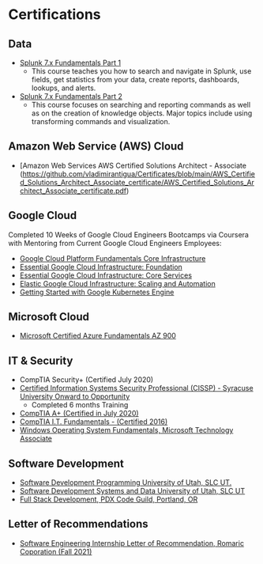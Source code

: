 # Certifications

## Data
- [Splunk 7.x Fundamentals Part 1](https://github.com/vladimirantigua/Certificates/blob/main/splunk/splunk7_fundamentals_1.png)
  - This course teaches you how to search and navigate in Splunk, use fields, get statistics from your data, create reports, dashboards, lookups, and alerts. 
- [Splunk 7.x Fundamentals Part 2](https://github.com/vladimirantigua/Certificates/blob/main/splunk/splunk7_fundamentals_2.png)
  - This course focuses on searching and reporting commands as well as on the creation of knowledge objects. Major topics include using transforming commands and visualization.

## Amazon Web Service (AWS) Cloud
- [Amazon Web Services AWS Certified Solutions Architect - Associate (https://github.com/vladimirantigua/Certificates/blob/main/AWS_Certified_Solutions_Architect_Associate_certificate/AWS_Certified_Solutions_Architect_Associate_certificate.pdf)

## Google Cloud
Completed 10 Weeks of Google Cloud Engineers Bootcamps via Coursera with Mentoring from Current Google Cloud Engineers Employees: 

- [Google Cloud Platform Fundamentals Core Infrastructure](https://github.com/vladimirantigua/Certificates/blob/main/google_cloud_kubernetes/platform_fundamentals_core_infrastructure.png)
- [Essential Google Cloud Infrastructure: Foundation](https://github.com/vladimirantigua/Certificates/blob/main/google_cloud_kubernetes/essential_infrastructure_foundation.png)
- [Essential Google Cloud Infrastructure: Core Services](https://github.com/vladimirantigua/Certificates/blob/main/google_cloud_kubernetes/essential_infrastructure_core_services.png)
- [Elastic Google Cloud Infrastructure: Scaling and Automation](https://github.com/vladimirantigua/Certificates/blob/main/google_cloud_kubernetes/elastic%20cloud%20infrastructure_scaling_automation.png)
- [Getting Started with Google Kubernetes Engine](https://github.com/vladimirantigua/Certificates/blob/main/google_cloud_kubernetes/kubernetes_engine_101.png)

## Microsoft Cloud
- [Microsoft Certified Azure Fundamentals AZ 900](https://github.com/vladimirantigua/Certificates/blob/main/microsoft_certified_azure_az900/Microsoft%20Certified%20Azure%20Fundamentals%20%20AZ900.pdf)                  

## IT & Security
- CompTIA Security+ (Certified July 2020)
- [Certified Information Systems Security Professional (CISSP) - Syracuse University Onward to Opportunity](https://github.com/vladimirantigua/Certificates/blob/main/certified_info_sys_security_prof_CISSP.png)
  - Completed 6 months Training 
- [CompTIA A+ (Certified in July 2020)](https://github.com/vladimirantigua/Certificates/blob/main/compTIA/compTIA_A%2B_certified_ce.png)
- [CompTIA I.T. Fundamentals - (Certified 2016)](https://github.com/vladimirantigua/Certificates/blob/main/compTIA/it_fundamentals_certified.png)
- [Windows Operating System Fundamentals, Microsoft Technology Associate](https://github.com/vladimirantigua/Certificates/blob/main/microsoft_technology_associate.png)

## Software Development
- [Software Development Programming University of Utah, SLC UT.](https://github.com/vladimirantigua/Certificates/blob/main/university_of_utah_grad_certificates/sw_development_programming.pdf)
- [Software Development Systems and Data University of Utah, SLC UT](https://github.com/vladimirantigua/Certificates/blob/main/university_of_utah_grad_certificates/sw_dev_systems_data.pdf)
- [Full Stack Development, PDX Code Guild, Portland, OR](https://github.com/vladimirantigua/Certificates/blob/main/fullstack_developer_bootcamp.png)

## Letter of Recommendations
- [Software Engineering Internship Letter of Recommendation, Romaric Coporation (Fall 2021)](https://github.com/vladimirantigua/Certificates/blob/main/romaric_corp_internship_rec_letter_fall2021.png)
